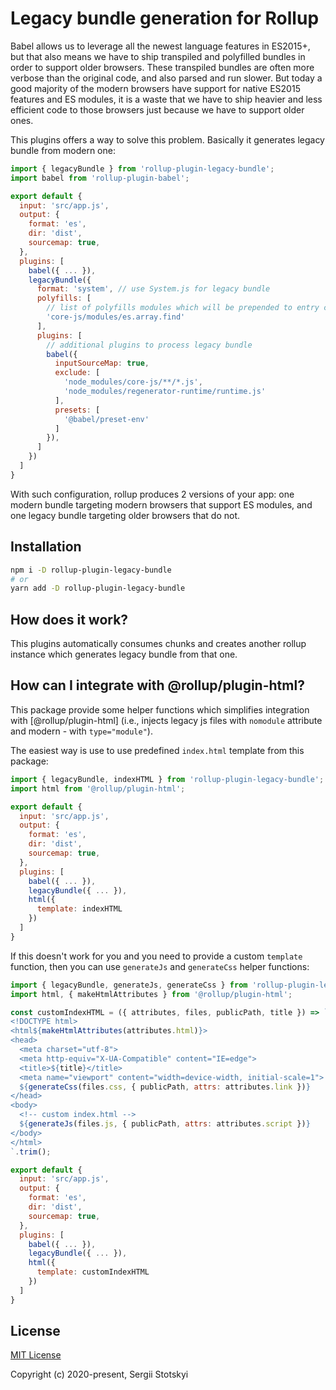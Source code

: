 # Legacy bundle generation for Rollup

Babel allows us to leverage all the newest language features in ES2015+, but that also means we have to ship transpiled and polyfilled bundles in order to support older browsers. These transpiled bundles are often more verbose than the original code, and also parsed and run slower. But today a good majority of the modern browsers have support for native ES2015 features and ES modules, it is a waste that we have to ship heavier and less efficient code to those browsers just because we have to support older ones.

This plugins offers a way to solve this problem. Basically it generates legacy bundle from modern one:

```js
import { legacyBundle } from 'rollup-plugin-legacy-bundle';
import babel from 'rollup-plugin-babel';

export default {
  input: 'src/app.js',
  output: {
    format: 'es',
    dir: 'dist',
    sourcemap: true,
  },
  plugins: [
    babel({ ... }),
    legacyBundle({
      format: 'system', // use System.js for legacy bundle
      polyfills: [
        // list of polyfills modules which will be prepended to entry chunk
        'core-js/modules/es.array.find'
      ],
      plugins: [
        // additional plugins to process legacy bundle
        babel({
          inputSourceMap: true,
          exclude: [
            'node_modules/core-js/**/*.js',
            'node_modules/regenerator-runtime/runtime.js'
          ],
          presets: [
            '@babel/preset-env'
          ]
        }),
      ]
    })
  ]
}
```

With such configuration, rollup produces 2 versions of your app: one modern bundle targeting modern browsers that support ES modules, and one legacy bundle targeting older browsers that do not.

## Installation

```sh
npm i -D rollup-plugin-legacy-bundle
# or
yarn add -D rollup-plugin-legacy-bundle
```

## How does it work?

This plugins automatically consumes chunks and creates another rollup instance which generates legacy bundle from that one.

## How can I integrate with @rollup/plugin-html?

This package provide some helper functions which simplifies integration with [@rollup/plugin-html] (i.e., injects legacy js files with `nomodule` attribute and modern - with `type="module"`).

The easiest way is use to use predefined `index.html` template from this package:

```js
import { legacyBundle, indexHTML } from 'rollup-plugin-legacy-bundle';
import html from '@rollup/plugin-html';

export default {
  input: 'src/app.js',
  output: {
    format: 'es',
    dir: 'dist',
    sourcemap: true,
  },
  plugins: [
    babel({ ... }),
    legacyBundle({ ... }),
    html({
      template: indexHTML
    })
  ]
}
```

If this doesn't work for you and you need to provide a custom `template` function, then you can use `generateJs` and `generateCss` helper functions:

```js
import { legacyBundle, generateJs, generateCss } from 'rollup-plugin-legacy-bundle';
import html, { makeHtmlAttributes } from '@rollup/plugin-html';

const customIndexHTML = ({ attributes, files, publicPath, title }) => `
<!DOCTYPE html>
<html${makeHtmlAttributes(attributes.html)}>
<head>
  <meta charset="utf-8">
  <meta http-equiv="X-UA-Compatible" content="IE=edge">
  <title>${title}</title>
  <meta name="viewport" content="width=device-width, initial-scale=1">
  ${generateCss(files.css, { publicPath, attrs: attributes.link })}
</head>
<body>
  <!-- custom index.html -->
  ${generateJs(files.js, { publicPath, attrs: attributes.script })}
</body>
</html>
`.trim();

export default {
  input: 'src/app.js',
  output: {
    format: 'es',
    dir: 'dist',
    sourcemap: true,
  },
  plugins: [
    babel({ ... }),
    legacyBundle({ ... }),
    html({
      template: customIndexHTML
    })
  ]
}
```

## License

[MIT License](http://www.opensource.org/licenses/MIT)

Copyright (c) 2020-present, Sergii Stotskyi
